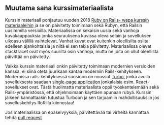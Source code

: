 ## Muutama sana kurssimateriaalista


Kurssin materiaali pohjautuu vuoden 2018 [Ruby on Rails- wepa kurssin materiaaleihin](https://github.com/mluukkai/WebPalvelinohjelmointi2018) ja se on päivitetty toimimaan sekä Rubyn, että Railsin uusimmilla versioilla. Materiaalissa on sekaisin uusia sekä vanhoja kuvakaappauksia jonka seurauksena kuvissa oleva selain ja sovelluksen ulkoasu välillä vaihtelevat. Vanhat kuvat ovat kuitenkin oleellisilta osilta edelleen ajankohtaisia ja niitä ei sen takia päivitetty. Materiaalissa olevat stacktracet ovat myös suurilta osin vanhoja, mutta ne joita on ollut oleellista päivittää on päivitetty.

Vaikka kurssin materiaali onkin päivitetty toimimaan modernien versioiden kanssa, ei siinä oteta juurikaan kantaa moderniin Rails-kehitykseen. Modernissa rails-kehityksessä suosioon on noussut [Turbo](https://turbo.hotwired.dev/), jonka avulla sovelluksesta saadaan [single-page application](https://en.wikipedia.org/wiki/Single-page_application) jonkalaisia esim. React-sovellukset ovat. Tästä huolimatta materiaalista oppii työskentelemään sekä Rails-ympäristössä, että ohjelmoimaan käyttäen apunaan rubyä. Kurssin jälkeen kannattaakin tutustua Turboon ja sen tarjoamiin mahdollisuuksiin jos sovelluskehitys RoRilla kiinnostaa!

Jos materiaalissa on epäselvyyksiä, päivitettävää tai virheitä kannattaa tehdä [pull request](https://github.com/ollikehy/wepa22/pulls)

